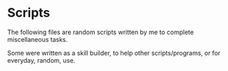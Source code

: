 # Scripts

The following files are random scripts written by me to complete miscellaneous tasks.

Some were written as a skill builder, to help other scripts/programs, or for everyday, random, use.
 
